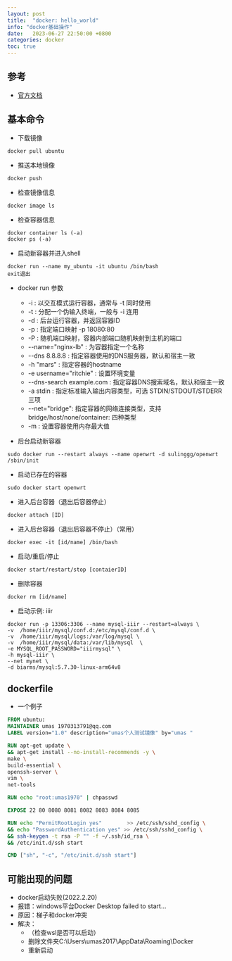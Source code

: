 ```yaml
---
layout: post
title:  "docker: hello_world"
info: "docker基础操作"
date:   2023-06-27 22:50:00 +0800
categories: docker
toc: true
---
```


## 参考
- [官方文档](https://docs.docker.com/)


## 基本命令

- 下载镜像
```
docker pull ubuntu
```

- 推送本地镜像
```
docker push
```

- 检查镜像信息
```
docker image ls
```

- 检查容器信息
```
docker container ls (-a)
docker ps (-a)
```

- 启动新容器并进入shell
```
docker run --name my_ubuntu -it ubuntu /bin/bash
exit退出
```

- docker run 参数
  - -i :  以交互模式运行容器，通常与 -t 同时使用
  - -t : 分配一个伪输入终端，一般与 -i 连用
  - -d : 后台运行容器，并返回容器ID
  - -p : 指定端口映射 -p 18080:80
  - -P : 随机端口映射，容器内部端口随机映射到主机的端口
  - --name="nginx-lb" : 为容器指定一个名称
  - --dns 8.8.8.8 : 指定容器使用的DNS服务器，默认和宿主一致
  - -h "mars" : 指定容器的hostname
  - -e username="ritchie" : 设置环境变量
  - --dns-search example.com : 指定容器DNS搜索域名，默认和宿主一致
  - -a stdin : 指定标准输入输出内容类型，可选 STDIN/STDOUT/STDERR 三项
  - --net="bridge": 指定容器的网络连接类型，支持 bridge/host/none/container: 四种类型
  - -m : 设置容器使用内存最大值


- 后台启动新容器
```
sudo docker run --restart always --name openwrt -d sulinggg/openwrt /sbin/init
```

- 启动已存在的容器
```
sudo docker start openwrt
```

- 进入后台容器（退出后容器停止）  
```
docker attach [ID] 
```

- 进入后台容器（退出后容器不停止）（常用）  
```
docker exec -it [id/name] /bin/bash
```

- 启动/重启/停止
```
docker start/restart/stop [contaierID]
```

- 删除容器
```
docker rm [id/name]
```

- 启动示例: iiir
```
docker run -p 13306:3306 --name mysql-iiir --restart=always \
-v  /home/iiir/mysql/conf.d:/etc/mysql/conf.d \
-v  /home/iiir/mysql/logs:/var/log/mysql \
-v  /home/iiir/mysql/data:/var/lib/mysql  \
-e MYSQL_ROOT_PASSWORD="iiirmysql" \
-h mysql-iiir \
--net mynet \
-d biarms/mysql:5.7.30-linux-arm64v8
```


## dockerfile

- 一个例子

```dockerfile
FROM ubuntu:
MAINTAINER umas 1970313791@qq.com
LABEL version="1.0" description="umas个人测试镜像" by="umas "

RUN apt-get update \
&& apt-get install --no-install-recommends -y \
make \
build-essential \
openssh-server \
vim \
net-tools

RUN echo "root:umas1970" | chpasswd

EXPOSE 22 80 8080 8081 8082 8083 8084 8085

RUN echo "PermitRootLogin yes"        >> /etc/ssh/sshd_config \
&& echo "PasswordAuthentication yes" >> /etc/ssh/sshd_config \
&& ssh-keygen -t rsa -P "" -f ~/.ssh/id_rsa \
&& /etc/init.d/ssh start 

CMD ["sh", "-c", "/etc/init.d/ssh start"]
```


## 可能出现的问题

- docker启动失败(2022.2.20)
- 报错：windows平台Docker Desktop failed to start…
- 原因：梯子和docker冲突
- 解决：
  - （检查wsl是否可以启动）
  - 删除文件夹C:\Users\umas2017\AppData\Roaming\Docker
  - 重新启动













